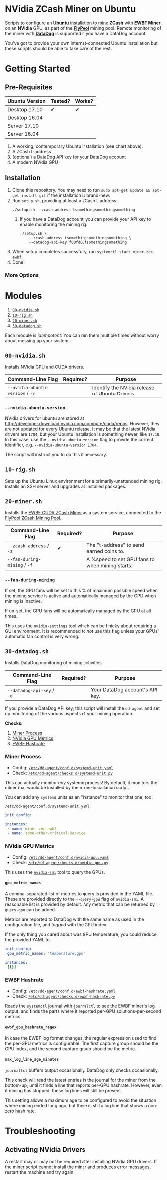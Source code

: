 NVidia ZCash Miner on Ubuntu
==============================

Scripts to configure an [**Ubuntu**](https://www.ubuntu.com/download) installation to mine [**ZCash**](https://z.cash/) with [**EWBF Miner**](https://github.com/nanopool/ewbf-miner) on an **NVidia** GPU, as part of the [**FlyPool**](http://zcash.flypool.org) mining pool.
Remote monitoring of the miner with [**DataDog**](https://www.datadoghq.com/) is supported if you have a DataDog account.

You've got to provide your own internet-connected Ubuntu installation but these scripts should be able to take care of the rest.

Getting Started
==============================

Pre-Requisites
-------------------------

| Ubuntu Version | Tested? | Works? |
| -------------- | ------- | ------ |
| Desktop 17.10  | ✔       | ✔      |
| Desktop 16.04  |         |        |
| Server 17.10   |         |        |
| Server 16.04   |         |        |

1. A working, contemporary Ubuntu installation (see chart above).
2. A ZCash t-address
3. (optional) a DataDog API key for your DataDog account
4. A modern NVidia GPU

Installation
-------------------------

1. Clone this repository. You may need to run `sudo apt-get update && apt-get install git` if the installation is brand-new.
2. Run `setup.sh`, providing at least a ZCash t-address:
	```
	./setup.sh --zcash-address tsomethingsomethingsomething
	```
	1. If you have a DataDog account, you can provide your API key to enable monitoring the mining rig:
		```
		./setup.sh \
			--zcash-address tsomethingsomethingsomething \
			--datadog-api-key f00fd00fsomethingsomething
		```
3. When setup completes successfully, run `systemctl start miner-zec-ewbf`.
4. Done!

### More Options ###

Modules
==============================

1. [`00-nvidia.sh`](#00-nvidiash)
2. [`10-rig.sh`](#10-rigsh)
3. [`20-miner.sh`](#20-minersh)
4. [`30-datadog.sh`](#30-datadogsh)

Each module is _idempotent_: You can run them multiple times without worry about messing up your system.

`00-nvidia.sh`
-------------------------

Installs NVidia GPU and CUDA drivers.

| Command-Line Flag                | Required? | Purpose                                       |
| -------------------------------- | --------- | --------------------------------------------- |
| `--nvidia-ubuntu-version` / `-v` |           | Identify the NVidia release of Ubuntu Drivers |

### `--nvidia-ubuntu-version`

NVidia drivers for ubuntu are stored at http://developer.download.nvidia.com/compute/cuda/repos.
However, they are not updated for every Ubuntu release.
It may be that the latest NVidia drivers are `1704`, but your Ubuntu installation is something newer, like `17.10`.
In this case, use the `--nvidia-ubuntu-version` flag to provide the correct identifier, e.g. `--nvidia-ubuntu-version 1704`.

The script will instruct you to do this if necessary.

`10-rig.sh`
-------------------------

Sets up the Ubuntu Linux environment for a primarily-unattended mining rig.
Installs an SSH server and upgrades all installed packages.

`20-miner.sh`
-------------------------

Installs the [EWBF CUDA ZCash Miner](https://github.com/nanopool/ewbf-miner) as a system service, connected to the [FlyPool ZCash Mining Pool](http://zcash.flypool.org/).

| Command-Line Flag            | Required? | Purpose                                         |
| ---------------------------- | --------- | ----------------------------------------------- |
| `--zcash-address` / `-z`     | ✔         | The "t-address" to send earned coins to.        |
| `--fan-during-mining` / `-f` |           | A %speed to set GPU fans to when mining starts. |

### `--fan-during-mining`

If set, the GPU fans will be set to this % of maximum possible speed when the mining service is active
and automatically managed by the GPU when mining is inactive.

If un-set, the GPU fans will be automatically managed by the GPU at all times.

This uses the `nvidia-settings` tool which can be finicky about requiring a GUI environment.
It is recommended to _not_ use this flag unless your GPUs' automatic fan control is very wrong.

`30-datadog.sh`
-------------------------

Installs DataDog monitoring of mining activities.

| Command-Line Flag            | Required? | Purpose                         |
| ---------------------------- | --------- | ------------------------------- |
| `--datadog-api-key` / `-d`   |           | Your DataDog account's API key. |

If you provide a DataDog API key, this script will install the `dd-agent` and set up monitoring of the various aspects of your mining operation.

**Checks:**

1. [Miner Process](#miner-process)
2. [NVidia GPU Metrics](#nvidia-gpu-metrics)
3. [EWBF Hashrate](#ewbf-hashrate)

### Miner Process ###

* Config: [`/etc/dd-agent/conf.d/systemd-unit.yaml`](datadog/conf.d/systemd-unit.yaml)
* Check: [`/etc/dd-agent/checks.d/systemd-unit.py`](datadog/checks.d/systemd-unit.yaml)

This can actually monitor _any_ systemd process!
By default, it monitors the miner that would be installed by the miner-installation script.

You can add any `systemd` units as an "instance" to monitor that one, too:

`/etc/dd-agent/conf.d/systemd-unit.yaml`
```yaml
init_config:

instances:
 - name: miner-zec-ewbf
 - name: some-other-critical-service
```

### NVidia GPU Metrics ###

* Config: [`/etc/dd-agent/conf.d/nvidia-gpu.yaml`](datadog/conf.d/nvidia-gpu.yaml)
* Check: [`/etc/dd-agent/checks.d/nvidia-gpu.py`](datadog/checks.d/nvidia-gpu.py)

This uses the [`nvidia-smi`](https://developer.nvidia.com/nvidia-system-management-interface) tool to query the GPUs.

#### `gpu_metric_names`

A comma-separated list of metrics to query is provided in the YAML file.
These are provided directly to the `--query-gpu` flag of `nvidia-smi`.
A reasonable list is provided by default.
Any metric that can be returned by `--query-gpu` can be added.

Metrics are reported to DataDog with the same name as used in the configuration file, and _tagged_ with the GPU index.

If the only thing you cared about was GPU temperature, you could reduce the provided YAML to

```yaml
init_config:
 gpu_metric_names: "temperature.gpu"

instances:
 [{}]
```

### EWBF Hashrate ###

* Config: [`/etc/dd-agent/conf.d/ewbf-hashrate.yaml`](datadog/conf.d/ewbf-hashrate.yaml)
* Check: [`/etc/dd-agent/checks.d/ewbf-hashrate.py`](datadog/checks.d/ewbf-hashrate.py)

Reads the `systemctl` journal with `journalctl` to see the EWBF miner's log output, and finds the parts where it reported per-GPU solutions-per-second metrics.

#### `ewbf_gpu_hashrate_regex`

In case the EWBF log format changes, the regular expression used to find the per-GPU metrics is configurable.
The first capture group should be the GPU index, and the second capture group should be the metric.

#### `max_log_line_age_minutes`

`journaltcl` buffers output occasionally.
DataDog only checks occasionally.

This check will read the latest entries in the journal for the miner from the bottom-up, until it finds a line that reports per-GPU hashrate.
However, even if mining has stopped, these log lines will still be present.

This setting allows a maximum age to be configured to avoid the situation where mining ended long ago,
but there is still a log line that shows a non-zero hash rate.

Troubleshooting
==============================

Activating NVidia Drivers
-------------------------

A restart may or may not be required after installing NVidia GPU drivers.
If the miner script cannot install the miner and produces error messages, restart the machine and try again.
